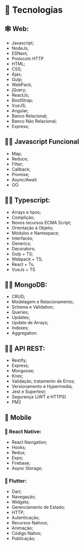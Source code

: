 # 🚀 Tecnologias

## 🕸️ Web:

-   Javascript;
-   NodeJs;
-   ESNext;
-   Protocolo HTTP
-   HTML;
-   CSS;
-   Ajax;
-   Gulp;
-   WebPack;
-   jQuery;
-   ReactJs;
-   BootStrap;
-   VueJS;
-   Angular;
-   Banco Relacional;
-   Banco Não Relacional;
-   Express;

## 👨‍💻 Javascript Funcional
- Map;
- Reduce;
- Filter;
- Callback;
- Promise;
- Async/Await
- OO. 

## 👨‍💻 Typescript:
- Arrays e tipos;
- Complição;
- Novos recursos ECMA Script;
- Orientação à Objeto;
- Módulos e Namespace;
- Interfaces;
- Generics;
- Decorators;
- Gulp + TS;
- Webpack + TS;
- React + Ts;
- VueJs + TS

## 👨‍💻 MongoDB:
- CRUD;
- Modelagem e Relacionamento;
- Schema e Validation;
- Queries;
- Updates;
- Update de Arrays;
- Indexes;
- Aggregation.

## 👨‍💻 API REST:
- Restify;
- Express;
- Mongoose;
- Knex;
- Validação, tratamento de Erros;
- Versionamento e Hypermedia;
- Jest e Supertest;
- Segurança (JWT e HTTPS)
- PM2

## 📱 Mobile

### 📲 React Native:

-   React Navigation;
-   Hooks;
-   Redux;
-   Expo;
-   Firebase;
-   Async Storage;

### 📲 Flutter:

-   Dart;
-   Navegação;
-   Widgets;
-   Gerenciamento de Estado;
-   HTTP;
-   Autenticação;
-   Recursos Nativos;
-   Animação;
-   Código Nativo;
-   Publicação;


